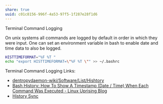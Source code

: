```yaml
---
share: true
uuid: c01c8156-996f-4a53-97f5-1f287e28f1d6
---
```


Terminal Command Logging

On unix systems all commands are logged by default in order in which they were input. One can set an environment variable in bash to enable date and time data to also be logged.

``` bash
HISTTIMEFORMAT="%F %T "
echo "export HISTTIMEFORMAT=\"%F %T \"" >> ~/.bashrc 
```

Terminal Command Logging Links:

* [dentropydaemon-wiki/Software/List/Hishtory](/undefined)
* [Bash History: How To Show A Timestamp (Date / Time) When Each Command Was Executed - Linux Uprising Blog](https://www.linuxuprising.com/2019/07/bash-history-how-to-show-timestamp-when.html)
* [History Sync](https://awesomeopensource.com/project/wulfgarpro/history-sync?categoryPage=3)